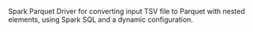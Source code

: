 Spark Parquet Driver for converting input TSV file to Parquet with nested elements, using Spark SQL and a dynamic configuration.
